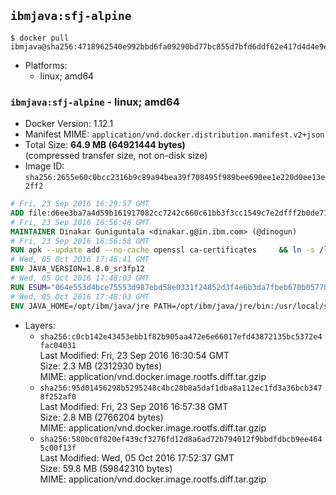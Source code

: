 ## `ibmjava:sfj-alpine`

```console
$ docker pull ibmjava@sha256:4718962540e992bbd6fa09290bd77bc855d7bfd6ddf62e417d4d4e9e8dbd2826
```

-	Platforms:
	-	linux; amd64

### `ibmjava:sfj-alpine` - linux; amd64

-	Docker Version: 1.12.1
-	Manifest MIME: `application/vnd.docker.distribution.manifest.v2+json`
-	Total Size: **64.9 MB (64921444 bytes)**  
	(compressed transfer size, not on-disk size)
-	Image ID: `sha256:2655e60c0bcc2316b9c89a94bea39f708495f989bee690ee1e220d0ee13e2ff2`

```dockerfile
# Fri, 23 Sep 2016 16:29:57 GMT
ADD file:d6ee3ba7a4d59b161917082cc7242c660c61bb3f3cc1549c7e2dfff2b0de7104 in / 
# Fri, 23 Sep 2016 16:56:48 GMT
MAINTAINER Dinakar Guniguntala <dinakar.g@in.ibm.com> (@dinogun)
# Fri, 23 Sep 2016 16:56:58 GMT
RUN apk --update add --no-cache openssl ca-certificates     && ln -s /lib /lib64     && GLIBC_VER="2.23-r3"     && ALPINE_GLIBC_REPO="https://github.com/sgerrand/alpine-pkg-glibc/releases/download"     && wget -q -O /tmp/$GLIBC_VER.apk $ALPINE_GLIBC_REPO/$GLIBC_VER/glibc-$GLIBC_VER.apk     && apk add --allow-untrusted /tmp/$GLIBC_VER.apk     && apk --update add xz     && wget -q -O /tmp/gcc-libs.tar.xz https://www.archlinux.org/packages/core/x86_64/gcc-libs/download     && tar -xvJf /tmp/gcc-libs.tar.xz -C /tmp usr/lib/libgcc_s.so.1 usr/lib/libgcc_s.so     && mv /tmp/usr/lib/libgcc* /usr/glibc-compat/lib     && rm -rf /tmp/$GLIBC_VER.apk /tmp/usr /tmp/gcc-libs.tar.xz /var/cache/apk/*
# Wed, 05 Oct 2016 17:46:41 GMT
ENV JAVA_VERSION=1.8.0_sr3fp12
# Wed, 05 Oct 2016 17:48:03 GMT
RUN ESUM="064e553d4bce75553d987ebd58e0331f24852d3f4e6b3da7fbeb670b057780b8"     && BASE_URL="https://public.dhe.ibm.com/ibmdl/export/pub/systems/cloud/runtimes/java/meta/"     && YML_FILE="sfj/linux/x86_64/index.yml"     && wget -q -U UA_IBM_JAVA_Docker -O /tmp/index.yml $BASE_URL/$YML_FILE     && JAVA_URL=$(cat /tmp/index.yml | sed -n '/'$JAVA_VERSION'/{n;p}' | sed -n 's/\s*uri:\s//p' | tr -d '\r')     && wget -q -U UA_IBM_JAVA_Docker -O /tmp/ibm-java.bin $JAVA_URL     && echo "$ESUM  /tmp/ibm-java.bin" | sha256sum -c -     && echo "INSTALLER_UI=silent" > /tmp/response.properties     && echo "USER_INSTALL_DIR=/opt/ibm/java" >> /tmp/response.properties     && echo "LICENSE_ACCEPTED=TRUE" >> /tmp/response.properties     && mkdir -p /opt/ibm     && chmod +x /tmp/ibm-java.bin     && /tmp/ibm-java.bin -i silent -f /tmp/response.properties     && rm -f /tmp/response.properties     && rm -f /tmp/index.yml     && rm -f /tmp/ibm-java.bin
# Wed, 05 Oct 2016 17:48:03 GMT
ENV JAVA_HOME=/opt/ibm/java/jre PATH=/opt/ibm/java/jre/bin:/usr/local/sbin:/usr/local/bin:/usr/sbin:/usr/bin:/sbin:/bin
```

-	Layers:
	-	`sha256:c0cb142e43453ebb1f82b905aa472e6e66017efd43872135bc5372e4fac04031`  
		Last Modified: Fri, 23 Sep 2016 16:30:54 GMT  
		Size: 2.3 MB (2312930 bytes)  
		MIME: application/vnd.docker.image.rootfs.diff.tar.gzip
	-	`sha256:95d01456298b5295248c4bc28b8a5daf1dba8a112ec1fd3a36bcb3478f252af0`  
		Last Modified: Fri, 23 Sep 2016 16:57:38 GMT  
		Size: 2.8 MB (2766204 bytes)  
		MIME: application/vnd.docker.image.rootfs.diff.tar.gzip
	-	`sha256:580bc0f820ef439cf3276fd12d8a6ad72b794012f9bbdfdbcb9ee4645c00f13f`  
		Last Modified: Wed, 05 Oct 2016 17:52:37 GMT  
		Size: 59.8 MB (59842310 bytes)  
		MIME: application/vnd.docker.image.rootfs.diff.tar.gzip

